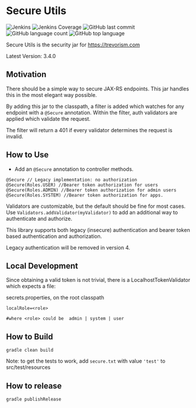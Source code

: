  # Secure Utils
![Jenkins](https://img.shields.io/jenkins/build/http/trevorism-build.eastus.cloudapp.azure.com/secure-utils)
![Jenkins Coverage](https://img.shields.io/jenkins/coverage/jacoco/http/trevorism-build.eastus.cloudapp.azure.com/secure-utils)
![GitHub last commit](https://img.shields.io/github/last-commit/trevorism/secure-utils)
![GitHub language count](https://img.shields.io/github/languages/count/trevorism/secure-utils)
![GitHub top language](https://img.shields.io/github/languages/top/trevorism/secure-utils)

Secure Utils is the security jar for https://trevorism.com
 
Latest Version: 3.4.0

## Motivation

There should be a simple way to secure JAX-RS endpoints. This jar handles this in the most elegant way possible.

By adding this jar to the classpath, a filter is added which watches for any endpoint with a `@Secure` annotation.
Within the filter, auth validators are applied which validate the request. 

The filter will return a 401 if every validator determines the request is invalid. 

## How to Use 
* Add an `@Secure` annotation to controller methods.

```
@Secure // Legacy implementation: no authorization
@Secure(Roles.USER) //Bearer token authorization for users 
@Secure(Roles.ADMIN) //Bearer token authorization for admin users
@Secure(Roles.SYSTEM) //Bearer token authorization for apps.
```

Validators are customizable, but the default should be fine for most cases. Use `Validators.addValidator(myValidator)` to add an additional way
to authenticate and authorize. 

This library supports both legacy (insecure) authentication and bearer token based authentication and authorization.

Legacy authentication will be removed in version 4.

## Local Development
Since obtaining a valid token is not trivial, there is a LocalhostTokenValidator which expects a file:

secrets.properties, on the root classpath
```properties
localRole=<role>

#where <role> could be  admin | system | user
```

## How to Build
`gradle clean build`

Note: to get the tests to work, add `secure.txt` with value `'test'` to src/test/resources

## How to release
`gradle publishRelease`